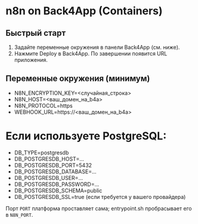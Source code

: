 # n8n on Back4App (Containers)

## Быстрый старт
1) Задайте переменные окружения в панели Back4App (см. ниже).
2) Нажмите Deploy в Back4App. По завершении появится URL приложения.

## Переменные окружения (минимум)
- N8N_ENCRYPTION_KEY=<случайная_строка>
- N8N_HOST=<ваш_домен_на_b4a>
- N8N_PROTOCOL=https
- WEBHOOK_URL=https://<ваш_домен_на_b4a>

# Если используете PostgreSQL:
- DB_TYPE=postgresdb
- DB_POSTGRESDB_HOST=...
- DB_POSTGRESDB_PORT=5432
- DB_POSTGRESDB_DATABASE=...
- DB_POSTGRESDB_USER=...
- DB_POSTGRESDB_PASSWORD=...
- DB_POSTGRESDB_SCHEMA=public
- DB_POSTGRESDB_SSL=true (если требуется у вашего провайдера)

Порт `PORT` платформа проставляет сама; entrypoint.sh пробрасывает его в `N8N_PORT`.
